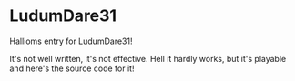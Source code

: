 LudumDare31
===========

Hallioms entry for LudumDare31!

It's not well written, it's not effective. Hell it hardly
works, but it's playable and here's the source code for it!
